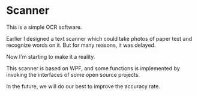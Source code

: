 # Scanner
This is a simple OCR software.

Earlier I designed a text scanner which could take photos of paper text and recognize words on it. But for many reasons, it was delayed. 

Now I'm starting to make it a reality.

This scanner is based on WPF, and some functions is implemented by invoking the interfaces of some open source projects. 

In the future, we will do our best to improve the accuracy rate.